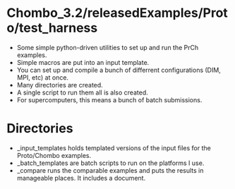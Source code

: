 # Chombo_3.2/releasedExamples/Proto/test_harness
* Some simple python-driven utilities to set up and run the PrCh examples.
* Simple macros are put into an input template.
* You can set up and compile a bunch of differrent configurations (DIM, MPI, etc) at once.
* Many directories are created.
* A single script to run them all is also created.
* For supercomputers, this means a bunch of batch submissions.

# Directories
* _input_templates holds templated versions of the input files for the Proto/Chombo examples.
* _batch_templates are batch scripts to run on the platforms I use.
* _compare runs the comparable examples and puts the results in manageable places.   It includes a document.

